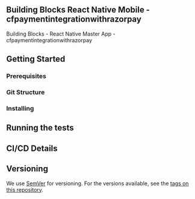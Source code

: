 ## Building Blocks React Native Mobile -  cfpaymentintegrationwithrazorpay

Building Blocks - React Native Master App - cfpaymentintegrationwithrazorpay

## Getting Started

### Prerequisites

### Git Structure

### Installing

## Running the tests

## CI/CD Details

## Versioning

We use [SemVer](http://semver.org/) for versioning. For the versions available, see the [tags on this repository](https://github.com/your/project/tags).